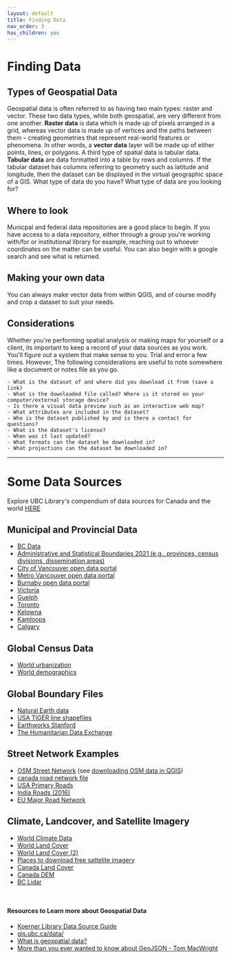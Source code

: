 ```yaml
---
layout: default
title: Finding Data
nav_order: 3
has_children: yes
---
```

# Finding Data

## Types of Geospatial Data
Geospatial data is often referred to as having two main types: raster and vector. These two data types, while both geospatial, are very different from one another. **Raster data** is data which is made up of pixels arranged in a grid, whereas vector data is made up of vertices and the paths between them – creating geometries that represent real-world features or phenomena. In other words, a **vector data** layer will be made up of either points, lines, or polygons. A third type of spatial data is tabular data. **Tabular data** are data formatted into a table by rows and columns. If the tabular dataset has columns referring to geometry such as latitude and longitude, then the dataset can be displayed in the virtual geographic space of a GIS. What type of data do you have? What type of data are you looking for? 

## Where to look
Municpal and federal data repositories are a good place to begin. If you have access to a data repository, either through a group you're working with/for or institutional library for example, reaching out to whoever coordinates on the matter can be useful. You can also begin with a google search and see what is returned. 

## Making your own data 
You can always make vector data from within QGIS, and of course modify and crop a dataset to suit your needs. 


## Considerations
Whether you're performing spatial analysis or making maps for yourself or a client, its important to keep a record of your data sources as you work. You'll figure out a system that make sense to you. Trial and error a few times. However, The following considerations are useful to note somewhere like a document or notes file as you go. 

```
- What is the dataset of and where did you download it from (save a link)
- What is the downloaded file called? Where is it stored on your computer/external storage device?
- Is there a visual data preview such as an interactive web map?
- What attributes are included in the dataset? 
- Who is the dataset published by and is there a contact for questions? 
- What is the dataset's license?
- When was it last updated?
- What formats can the dataset be downloaded in? 
- What projections can the dataset be downloaded in?
```
---

# Some Data Sources

Explore UBC Library's compendium of data sources for Canada and the world [HERE](https://guides.library.ubc.ca/gis/datasources)

    




## Municipal and Provincial Data 
- [BC Data](https://catalogue.data.gov.bc.ca/)
- [Administrative and Statistical Boundaries 2021 (e.g., provinces, census divisions, dissemination areas)](https://www12.statcan.gc.ca/census-recensement/2021/geo/sip-pis/boundary-limites/index2021-eng.cfm?year=21)
- [City of Vancouver open data portal](https://opendata.vancouver.ca/pages/home/)
- [Metro Vancouver open data portal](https://open-data-portal-metrovancouver.hub.arcgis.com/)
- [Burnaby open data portal](https://data.burnaby.ca/)
- [Victoria](https://opendata.victoria.ca/) 
- [Guelph](http://data.open.guelph.ca/)
- [Toronto](https://open.toronto.ca/)
- [Kelowna](https://opendata.kelowna.ca/)
- [Kamloops](https://mydata-kamloops.opendata.arcgis.com/)
- [Calgary](https://data.calgary.ca/) 

## Global Census Data 
- [World urbanization](https://population.un.org/wup/DataQuery/)
- [World demographics](https://population.un.org/dataportal/home?df=d7cac223-d504-404f-807a-03d475ad6c63)

## Global Boundary Files
- [Natural Earth data](https://www.naturalearthdata.com/downloads/) 
- [USA TIGER line shapefiles](https://www.census.gov/geographies/mapping-files/time-series/geo/tiger-line-file.html)
- [Earthworks Stanford](https://earthworks.stanford.edu/)
- [The Humanitarian Data Exchange](https://data.humdata.org/dataset)


## Street Network Examples
- [OSM Street Network](https://www.openstreetmap.org/#map=11/49.2465/-123.0908&layers=H) (see [downloading OSM data in QGIS](./osm-downloader.md))
- [canada road network file](https://www12.statcan.gc.ca/census-recensement/2021/geo/sip-pis/rnf-frr/index2021-eng.cfm?year=21)
- [USA Primary Roads](https://catalog.data.gov/dataset/tiger-line-shapefile-2019-nation-u-s-primary-roads-national-shapefile)
- [India Roads (2016)](https://geodata.mit.edu/catalog/stanford-qf525mn4696)
- [EU Major Road Network](https://data.europa.eu/data/datasets/major-road-network?locale=en)

## Climate, Landcover, and Satellite Imagery
- [World Climate Data](https://www.worldclim.org/)
- [World Land Cover](https://data.apps.fao.org/catalog/iso/8cf69f76-1be0-4339-a0b0-18a93c7f4760)
- [World Land Cover (2)](https://viewer.esa-worldcover.org/worldcover/)
- [Places to download free sattelite imagery](https://gisgeography.com/free-satellite-imagery-data-list/)
- [Canada Land Cover](https://natural-resources.canada.ca/maps-tools-publications/satellite-imagery-air-photos/application-development/land-cover/21755)
- [Canada DEM](https://open.canada.ca/data/en/dataset/957782bf-847c-4644-a757-e383c0057995)
- [BC Lidar](https://lidar.gov.bc.ca/pages/download-discovery)

<br>

#### Resources to Learn more about Geospatial Data
- [Koerner Library Data Source Guide](https://guides.library.ubc.ca/gis/datasources)
- [gis.ubc.ca/data/](https://gis.ubc.ca/data/)
- [What is geospatial data?](https://ubc-library-rc.github.io/gis-intro-qgis/content/geospatial-data.html)
- [More than you ever wanted to know about GeoJSON - Tom MacWright](https://macwright.org/2015/03/23/geojson-second-bite.html)  